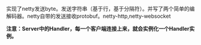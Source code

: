  实现了netty发送byte。发送字符串（基于行，基于分隔符）。并写了两个简单的编解码器。netty自带的发送接收protobuf。netty-http,netty-websocket
 
 
 **注意：Server中的Handler，每一个客户端连接上来，就会实例化一个Handler实例。**

